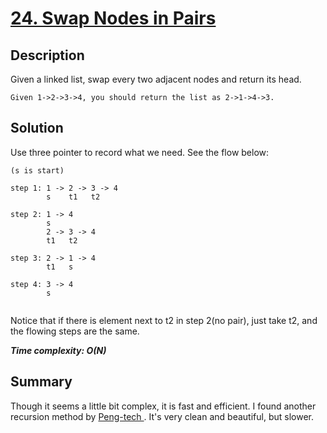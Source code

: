 # [24. Swap Nodes in Pairs](https://leetcode.com/problems/swap-nodes-in-pairs/)

## Description

Given a linked list, swap every two adjacent nodes and return its head.

```example
Given 1->2->3->4, you should return the list as 2->1->4->3.
```

## Solution
Use three pointer to record what we need. See the flow below:
```text
(s is start)

step 1: 1 -> 2 -> 3 -> 4
        s    t1   t2

step 2: 1 -> 4            
        s    
        2 -> 3 -> 4
        t1   t2

step 3: 2 -> 1 -> 4
        t1   s     

step 4: 3 -> 4
        s


```
Notice that if there is element next to t2 in step 2(no pair), just take t2, and the flowing steps are the same.

_**Time complexity: O(N)**_

## Summary
Though it seems a little bit complex, it is fast and efficient. I found another recursion method by [Peng-tech
](https://leetcode.com/problems/swap-nodes-in-pairs/discuss/507146/C%2B%2B-Simple-Recursion). It's very clean and beautiful, but slower.
